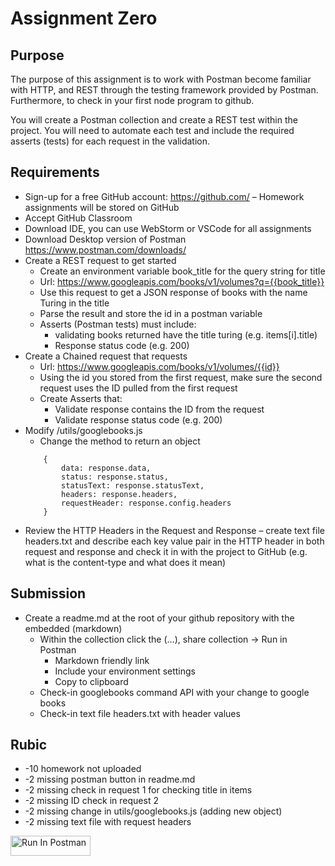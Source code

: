 # Assignment Zero
## Purpose
The purpose of this assignment is to work with Postman become familiar with HTTP, and REST through the testing framework provided by Postman.  Furthermore, to check in your first node program to github.

You will create a Postman collection and create a REST test within the project. You will need to automate each test and include the required asserts (tests) for each request in the validation.

## Requirements
- Sign-up for a free GitHub account: https://github.com/ – Homework assignments will be stored on GitHub
- Accept GitHub Classroom 
- Download IDE, you can use WebStorm or VSCode for all assignments
- Download Desktop version of Postman https://www.postman.com/downloads/
- Create a REST request to get started
    - Create an environment variable book_title for the query string for title  
    - Url: https://www.googleapis.com/books/v1/volumes?q={{book_title}} 
    - Use this request to get a JSON response of books with the name Turing in the title
    - Parse the result and store the id in a postman variable 
    - Asserts (Postman tests) must include:
        - validating books returned have the title turing (e.g. items[i].title)
        - Response status code (e.g. 200)
- Create a Chained request that requests 
    - Url: https://www.googleapis.com/books/v1/volumes/{{id}} 
    - Using the id you stored from the first request, make sure the second request uses the ID pulled from the first request 
    - Create Asserts that:
        - Validate response contains the ID from the request 
        - Validate response status code (e.g. 200)
- Modify /utils/googlebooks.js
    - Change the method to return an object
    ```
        {
            data: response.data, 
            status: response.status, 
            statusText: response.statusText, 
            headers: response.headers,
            requestHeader: response.config.headers
        }
    ```
- Review the HTTP Headers in the Request and Response – create text file headers.txt and describe each key value pair in the HTTP header in both request and response and check it in with the project to GitHub (e.g. what is the content-type and what does it mean)

## Submission
- Create a readme.md at the root of your github repository with the embedded (markdown) 
    - Within the collection click the (…), share collection -> Run in Postman
        - Markdown friendly link
        - Include your environment settings
        - Copy to clipboard 
    - Check-in googlebooks command API with your change to google books
    - Check-in text file headers.txt with header values

## Rubic
- -10 homework not uploaded
- -2 missing postman button in readme.md
- -2 missing check in request 1 for checking title in items
- -2 missing ID check in request 2
- -2 missing change in utils/googlebooks.js (adding new object)
- -2 missing text file with request headers

[<img src="https://run.pstmn.io/button.svg" alt="Run In Postman" style="width: 128px; height: 32px;">](https://app.getpostman.com/run-collection/41727402-7995d8b1-96bb-40d3-85ec-79a305d1068d?action=collection%2Ffork&source=rip_markdown&collection-url=entityId%3D41727402-7995d8b1-96bb-40d3-85ec-79a305d1068d%26entityType%3Dcollection%26workspaceId%3Dccec2f66-6e87-44b9-80db-e81df25f4fdc)
